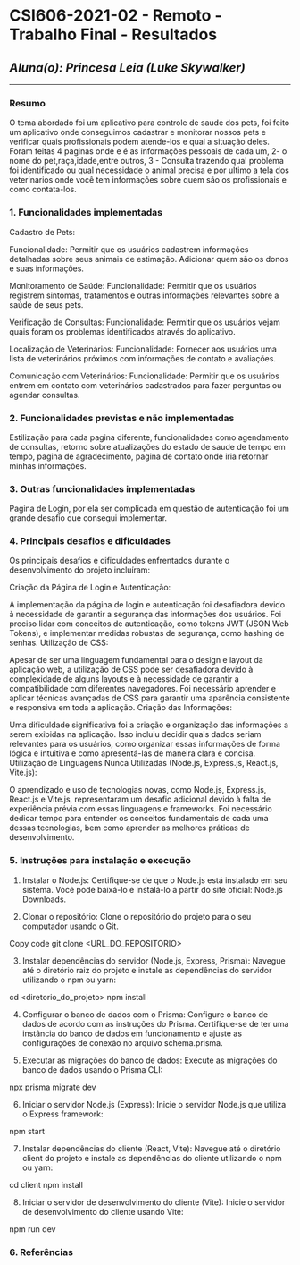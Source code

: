 # **CSI606-2021-02 - Remoto - Trabalho Final - Resultados**

## *Aluna(o): Princesa Leia (Luke Skywalker)*

--------------

<!-- Este documento tem como objetivo apresentar o projeto desenvolvido, considerando o que foi definido na proposta e o produto final. -->

### Resumo

 O tema abordado foi um aplicativo para controle de saude dos pets, foi feito um aplicativo onde conseguimos cadastrar e monitorar nossos pets e verificar quais profissionais podem atende-los e qual a situação deles. Foram feitas 4 paginas onde e é as informações pessoais de cada um, 2- o nome do pet,raça,idade,entre outros, 3 - Consulta trazendo qual problema foi identificado ou qual necessidade o animal precisa e por ultimo a tela dos veterinarios onde você tem informações sobre quem são os profissionais e como contata-los.
### 1. Funcionalidades implementadas
  
Cadastro de Pets:

Funcionalidade: Permitir que os usuários cadastrem informações detalhadas sobre seus animais de estimação. Adicionar quem são os donos e suas informações.


Monitoramento de Saúde:
Funcionalidade: Permitir que os usuários registrem sintomas, tratamentos e outras informações relevantes sobre a saúde de seus pets.

Verificação de Consultas:
Funcionalidade: Permitir que os usuários vejam quais foram os problemas identificados através do aplicativo.

Localização de Veterinários:
Funcionalidade: Fornecer aos usuários uma lista de veterinários próximos com informações de contato e avaliações.

Comunicação com Veterinários:
Funcionalidade: Permitir que os usuários entrem em contato com veterinários cadastrados para fazer perguntas ou agendar consultas.

### 2. Funcionalidades previstas e não implementadas

Estilização para cada pagina diferente, funcionalidades como agendamento de consultas, retorno sobre atualizações do estado de saude de tempo em tempo, pagina de agradecimento, pagina de contato onde iria retornar minhas informações.

### 3. Outras funcionalidades implementadas
Pagina de Login, por ela ser complicada em questão de autenticação foi um grande desafio que consegui implementar.
### 4. Principais desafios e dificuldades

Os principais desafios e dificuldades enfrentados durante o desenvolvimento do projeto incluíram:

Criação da Página de Login e Autenticação:

A implementação da página de login e autenticação foi desafiadora devido à necessidade de garantir a segurança das informações dos usuários. Foi preciso lidar com conceitos de autenticação, como tokens JWT (JSON Web Tokens), e implementar medidas robustas de segurança, como hashing de senhas.
Utilização de CSS:

Apesar de ser uma linguagem fundamental para o design e layout da aplicação web, a utilização de CSS pode ser desafiadora devido à complexidade de alguns layouts e à necessidade de garantir a compatibilidade com diferentes navegadores. Foi necessário aprender e aplicar técnicas avançadas de CSS para garantir uma aparência consistente e responsiva em toda a aplicação.
Criação das Informações:

Uma dificuldade significativa foi a criação e organização das informações a serem exibidas na aplicação. Isso incluiu decidir quais dados seriam relevantes para os usuários, como organizar essas informações de forma lógica e intuitiva e como apresentá-las de maneira clara e concisa.
Utilização de Linguagens Nunca Utilizadas (Node.js, Express.js, React.js, Vite.js):

O aprendizado e uso de tecnologias novas, como Node.js, Express.js, React.js e Vite.js, representaram um desafio adicional devido à falta de experiência prévia com essas linguagens e frameworks. Foi necessário dedicar tempo para entender os conceitos fundamentais de cada uma dessas tecnologias, bem como aprender as melhores práticas de desenvolvimento.

### 5. Instruções para instalação e execução

1. Instalar o Node.js:
Certifique-se de que o Node.js está instalado em seu sistema. Você pode baixá-lo e instalá-lo a partir do site oficial: Node.js Downloads.

2. Clonar o repositório:
Clone o repositório do projeto para o seu computador usando o Git.

Copy code
git clone <URL_DO_REPOSITORIO>

3. Instalar dependências do servidor (Node.js, Express, Prisma):
Navegue até o diretório raiz do projeto e instale as dependências do servidor utilizando o npm ou yarn:


cd <diretorio_do_projeto>
npm install

4. Configurar o banco de dados com o Prisma:
Configure o banco de dados de acordo com as instruções do Prisma. Certifique-se de ter uma instância do banco de dados em funcionamento e ajuste as configurações de conexão no arquivo schema.prisma.

5. Executar as migrações do banco de dados:
Execute as migrações do banco de dados usando o Prisma CLI:

npx prisma migrate dev

6. Iniciar o servidor Node.js (Express):
Inicie o servidor Node.js que utiliza o Express framework:

npm start

7. Instalar dependências do cliente (React, Vite):
Navegue até o diretório client do projeto e instale as dependências do cliente utilizando o npm ou yarn:

cd client
npm install

8. Iniciar o servidor de desenvolvimento do cliente (Vite):
Inicie o servidor de desenvolvimento do cliente usando Vite:

npm run dev

### 6. Referências
<!-- Referências podem ser incluídas, caso necessário. Utilize o padrão ABNT. -->
